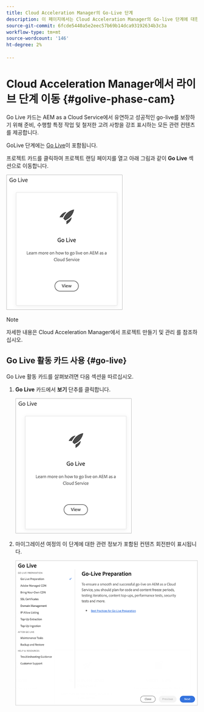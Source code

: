 ```yaml
---
title: Cloud Acceleration Manager의 Go-Live 단계
description: 이 페이지에서는 Cloud Acceleration Manager의 Go-live 단계에 대한 개요를 제공합니다.
source-git-commit: 6fcde5440a5e2eec57b69b14dca93192634b3c3a
workflow-type: tm+mt
source-wordcount: '146'
ht-degree: 2%

---
```



# Cloud Acceleration Manager에서 라이브 단계 이동 {#golive-phase-cam}

Go Live 카드는 AEM as a Cloud Service에서 유연하고 성공적인 go-live를 보장하기 위해 준비, 수행할 특정 작업 및 철저한 고려 사항을 강조 표시하는 모든 관련 컨텐츠를 제공합니다.

GoLive 단계에는 [Go Live](#go-live)이 포함됩니다.

프로젝트 카드를 클릭하여 프로젝트 랜딩 페이지를 열고 아래 그림과 같이 **Go Live** 섹션으로 이동합니다.

![이미지](/help/move-to-cloud-service/cloud-acceleration-manager/assets/golive-1.png)

>[!NOTE]
>자세한 내용은 Cloud Acceleration Manager에서 프로젝트 만들기 및 관리 를 참조하십시오.


## Go Live 활동 카드 사용 {#go-live}

Go Live 활동 카드를 살펴보려면 다음 섹션을 따르십시오.

1. **Go Live** 카드에서 **보기** 단추를 클릭합니다.

   ![이미지](/help/move-to-cloud-service/cloud-acceleration-manager/assets/golive-1.png)

1. 마이그레이션 여정의 이 단계에 대한 관련 정보가 포함된 컨텐츠 회전판이 표시됩니다.

   ![이미지](/help/move-to-cloud-service/cloud-acceleration-manager/assets/golive-2.png)
